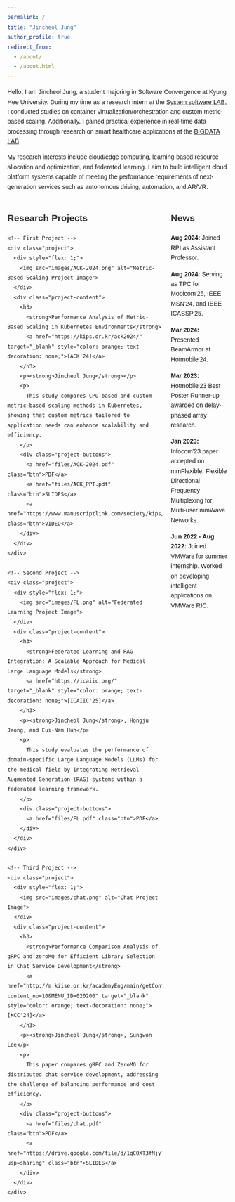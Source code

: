```yaml
---
permalink: /
title: "Jincheol Jung"
author_profile: true
redirect_from:
  - /about/
  - /about.html
---
```


Hello, I am Jincheol Jung, a student majoring in Software Convergence at Kyung Hee University. During my time as a research intern at the [System software LAB](https://ss.korea.ac.kr/), I conducted studies on container virtualization/orchestration and custom metric-based scaling. Additionally, I gained practical experience in real-time data processing through research on smart healthcare applications at the [BIGDATA LAB]( http://allbigdata.khu.ac.kr/)

My research interests include cloud/edge computing, learning-based resource allocation and optimization, and federated learning. I aim to build intelligent cloud platform systems capable of meeting the performance requirements of next-generation services such as autonomous driving, automation, and AR/VR.

<!DOCTYPE html>
<html lang="en">
<head>
  <meta charset="UTF-8">
  <meta name="viewport" content="width=device-width, initial-scale=1.0">
  <title>Jincheol Jung</title>
  <style>
    body {
      font-family: Arial, sans-serif;
      line-height: 1.6;
      margin: 0;
      padding: 20px;
    }
    h2 {
      color: #333;
    }
    .container {
      display: flex;
      justify-content: space-between;
    }
    .main-content {
      width: 70%;
    }
    .sidebar {
      width: 28%;
      padding-left: 20px;
    }
    .project {
      display: flex;
      align-items: center;
      margin-bottom: 40px;
    }
    .project img {
      max-width: 100%;
      border-radius: 5px;
    }
    .project-content {
      flex: 2;
      margin-left: 20px;
    }
    .project-content h3 {
      margin: 0 0 10px;
    }
    .project-content p {
      margin: 5px 0;
    }
    .project-buttons a {
      margin-right: 10px;
      text-decoration: none;
      color: white;
      background-color: #007BFF;
      padding: 5px 10px;
      border-radius: 5px;
    }
    .project-buttons a:hover {
      background-color: #0056b3;
    }
    .news-item {
      margin-bottom: 15px;
    }
  </style>
</head>
<body>

<!-- Main Container -->
<div class="container">
  <!-- Main Content: Research Projects -->
  <div class="main-content">
    <h2>Research Projects</h2>

    <!-- First Project -->
    <div class="project">
      <div style="flex: 1;">
        <img src="images/ACK-2024.png" alt="Metric-Based Scaling Project Image">
      </div>
      <div class="project-content">
        <h3>
          <strong>Performance Analysis of Metric-Based Scaling in Kubernetes Environments</strong>
          <a href="https://kips.or.kr/ack2024/" target="_blank" style="color: orange; text-decoration: none;">[ACK'24]</a>
        </h3>
        <p><strong>Jincheol Jung</strong></p>
        <p>
          This study compares CPU-based and custom metric-based scaling methods in Kubernetes, showing that custom metrics tailored to application needs can enhance scalability and efficiency.
        </p>
        <div class="project-buttons">
          <a href="files/ACK-2024.pdf" class="btn">PDF</a>
          <a href="files/ACK_PPT.pdf" class="btn">SLIDES</a>
          <a href="https://www.manuscriptlink.com/society/kips/conference/ack2024/programBook/presentation/streaming/mv/KIPS_C2024B0377" class="btn">VIDEO</a>
        </div>
      </div>
    </div>

    <!-- Second Project -->
    <div class="project">
      <div style="flex: 1;">
        <img src="images/FL.png" alt="Federated Learning Project Image">
      </div>
      <div class="project-content">
        <h3>
          <strong>Federated Learning and RAG Integration: A Scalable Approach for Medical Large Language Models</strong>
          <a href="https://icaiic.org/" target="_blank" style="color: orange; text-decoration: none;">[ICAIIC'25]</a>
        </h3>
        <p><strong>Jincheol Jung</strong>, Hongju Jeong, and Eui-Nam Huh</p>
        <p>
          This study evaluates the performance of domain-specific Large Language Models (LLMs) for the medical field by integrating Retrieval-Augmented Generation (RAG) systems within a federated learning framework.
        </p>
        <div class="project-buttons">
          <a href="files/FL.pdf" class="btn">PDF</a>
        </div>
      </div>
    </div>

    <!-- Third Project -->
    <div class="project">
      <div style="flex: 1;">
        <img src="images/chat.png" alt="Chat Project Image">
      </div>
      <div class="project-content">
        <h3>
          <strong>Performance Comparison Analysis of gRPC and zeroMQ for Efficient Library Selection in Chat Service Development</strong>
          <a href="http://m.kiise.or.kr/academyEng/main/getContent.faEng?content_no=10&MENU_ID=020200" target="_blank" style="color: orange; text-decoration: none;">[KCC'24]</a>
        </h3>
        <p><strong>Jincheol Jung</strong>, Sungwon Lee</p>
        <p>
          This paper compares gRPC and ZeroMQ for distributed chat service development, addressing the challenge of balancing performance and cost efficiency.
        </p>
        <div class="project-buttons">
          <a href="files/chat.pdf" class="btn">PDF</a>
          <a href="https://drive.google.com/file/d/1qC0XT3fMjy7yqZvTG9sH1nHAEo0xO28K/view?usp=sharing" class="btn">SLIDES</a>
        </div>
      </div>
    </div>
  </div>

  <!-- Sidebar: News -->
  <div class="sidebar">
    <h2>News</h2>
    <div class="news-item">
      <p><strong>Aug 2024:</strong> Joined RPI as Assistant Professor.</p>
    </div>
    <div class="news-item">
      <p><strong>Aug 2024:</strong> Serving as TPC for Mobicom'25, IEEE MSN'24, and IEEE ICASSP'25.</p>
    </div>
    <div class="news-item">
      <p><strong>Mar 2024:</strong> Presented BeamArmor at Hotmobile'24.</p>
    </div>
    <div class="news-item">
      <p><strong>Mar 2023:</strong> Hotmobile'23 Best Poster Runner-up awarded on delay-phased array research.</p>
    </div>
    <div class="news-item">
      <p><strong>Jan 2023:</strong> Infocom'23 paper accepted on mmFlexible: Flexible Directional Frequency Multiplexing for Multi-user mmWave Networks.</p>
    </div>
    <div class="news-item">
      <p><strong>Jun 2022 - Aug 2022:</strong> Joined VMWare for summer internship. Worked on developing intelligent applications on VMWare RIC.</p>
    </div>
  </div>
</div>

</body>
</html>